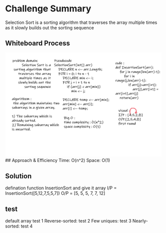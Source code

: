 # Challenge Summary
<!-- Description of the challenge -->
Selection Sort is a sorting algorithm that traverses the array multiple times as it slowly builds out the sorting sequence
## Whiteboard Process
<!-- Embedded whiteboard image -->
<img src='Insertion_sort.png'>
## Approach & Efficiency
<!-- What approach did you take? Why? What is the Big O space/time for this approach? -->
Time: O(n^2)
Space: O(1)

## Solution
<!-- Show how to run your code, and examples of it in action -->
defination function
InsertionSort and give it array
I/P = InsertionSort([5,12,7,5,5,7])
O/P = [5, 5, 5, 7, 7, 12]

## test
default array test 1
Reverse-sorted: test 2
Few uniques: test 3
Nearly-sorted: test 4
